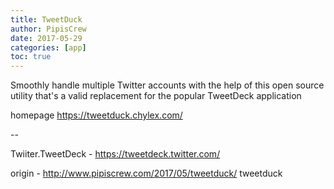```yaml
---
title: TweetDuck
author: PipisCrew
date: 2017-05-29
categories: [app]
toc: true
---
```


Smoothly handle multiple Twitter accounts with the help of this open source utility that's a valid replacement for the popular TweetDeck application

homepage https://tweetduck.chylex.com/

--

Twiiter.TweetDeck - https://tweetdeck.twitter.com/

origin - http://www.pipiscrew.com/2017/05/tweetduck/ tweetduck